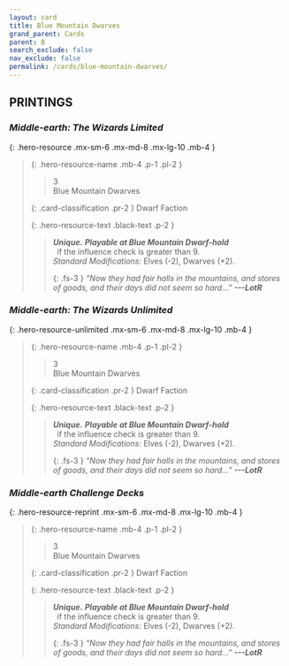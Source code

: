 ```yaml
---
layout: card
title: Blue Mountain Dwarves
grand_parent: Cards
parent: B
search_exclude: false
nav_exclude: false
permalink: /cards/blue-mountain-dwarves/
---
```


## PRINTINGS


### _Middle-earth: The Wizards Limited_

{: .hero-resource .mx-sm-6 .mx-md-8 .mx-lg-10 .mb-4 }
> {: .hero-resource-name .mb-4 .p-1 .pl-2 }
> > <div class="card-mp">3</div>
> > <div class="card-name">Blue Mountain Dwarves</div>
>
> {: .card-classification .pr-2 }
> Dwarf Faction
>
> {: .hero-resource-text .black-text .p-2 }
> > _**Unique.**_ _**Playable at Blue Mountain Dwarf-hold**_ <br>&ensp;if the influence check is greater than 9. <br>_Standard Modifications:_ Elves (-2), Dwarves (+2). 
> > 
> > {: .fs-3 } 
> > _“Now they had fair halls in the mountains, and stores of goods, and their days did not seem so hard...”_ ***---&#65279;LotR*** 
> 

### _Middle-earth: The Wizards Unlimited_

{: .hero-resource-unlimited .mx-sm-6 .mx-md-8 .mx-lg-10 .mb-4 }
> {: .hero-resource-name .mb-4 .p-1 .pl-2 }
> > <div class="card-mp">3</div>
> > <div class="card-name">Blue Mountain Dwarves</div>
>
> {: .card-classification .pr-2 }
> Dwarf Faction
>
> {: .hero-resource-text .black-text .p-2 }
> > _**Unique.**_ _**Playable at Blue Mountain Dwarf-hold**_ <br>&ensp;if the influence check is greater than 9. <br>_Standard Modifications:_ Elves (-2), Dwarves (+2). 
> > 
> > {: .fs-3 } 
> > _“Now they had fair halls in the mountains, and stores of goods, and their days did not seem so hard...”_ ***---&#65279;LotR*** 
> 

### _Middle-earth Challenge Decks_

{: .hero-resource-reprint .mx-sm-6 .mx-md-8 .mx-lg-10 .mb-4 }
> {: .hero-resource-name .mb-4 .p-1 .pl-2 }
> > <div class="card-mp">3</div>
> > <div class="card-name">Blue Mountain Dwarves</div>
>
> {: .card-classification .pr-2 }
> Dwarf Faction
>
> {: .hero-resource-text .black-text .p-2 }
> > _**Unique.**_ _**Playable at Blue Mountain Dwarf-hold**_ <br>&ensp;if the influence check is greater than 9. <br>_Standard Modifications:_ Elves (-2), Dwarves (+2). 
> > 
> > {: .fs-3 } 
> > _“Now they had fair halls in the mountains, and stores of goods, and their days did not seem so hard...”_ ***---&#65279;LotR*** 
> 
